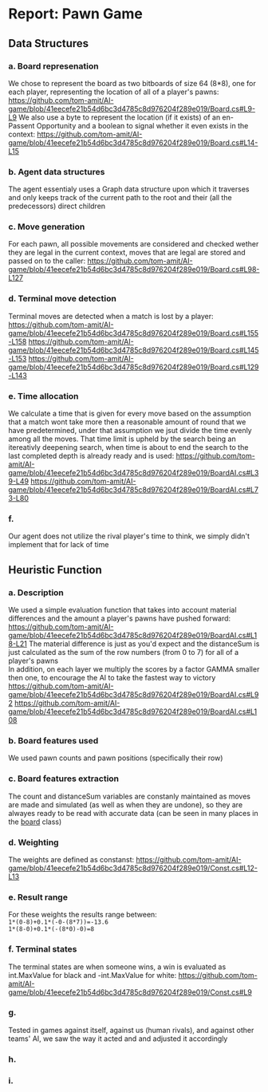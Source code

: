 # Report: Pawn Game
## Data Structures
### a. Board represenation
We chose to represent the board as two bitboards of size 64 (8*8), one for each player, representing the location of all of a player's pawns:  
https://github.com/tom-amit/AI-game/blob/41eecefe21b54d6bc3d4785c8d976204f289e019/Board.cs#L9-L9
We also use a byte to represent the location (if it exists) of an en-Passent Opportunity and a boolean to signal whether it even exists in the context:
https://github.com/tom-amit/AI-game/blob/41eecefe21b54d6bc3d4785c8d976204f289e019/Board.cs#L14-L15

### b. Agent data structures
The agent essentialy uses a Graph data structure upon which it traverses and only keeps track of the current path to the root and their (all the predecessors) direct children

### c. Move generation
For each pawn, all possible movements are considered and checked wether they are legal in the current context, moves that are legal are stored and passed on to the caller:
https://github.com/tom-amit/AI-game/blob/41eecefe21b54d6bc3d4785c8d976204f289e019/Board.cs#L98-L127

### d. Terminal move detection
Terminal moves are detected when a match is lost by a player: 
https://github.com/tom-amit/AI-game/blob/41eecefe21b54d6bc3d4785c8d976204f289e019/Board.cs#L155-L158
https://github.com/tom-amit/AI-game/blob/41eecefe21b54d6bc3d4785c8d976204f289e019/Board.cs#L145-L153
https://github.com/tom-amit/AI-game/blob/41eecefe21b54d6bc3d4785c8d976204f289e019/Board.cs#L129-L143

### e. Time allocation
We calculate a time that is given for every move based on the assumption that a match wont take more then a reasonable amount of round that we have predetermined, 
under that assumption we jsut divide the time evenly among all the moves.
That time limit is upheld by the search being an itereativly deepening search, when time is about to end the search to the last completed depth is already ready and is used:
https://github.com/tom-amit/AI-game/blob/41eecefe21b54d6bc3d4785c8d976204f289e019/BoardAI.cs#L39-L49
https://github.com/tom-amit/AI-game/blob/41eecefe21b54d6bc3d4785c8d976204f289e019/BoardAI.cs#L73-L80

### f.
Our agent does not utilize the rival player's time to think, we simply didn't implement that for lack of time

## Heuristic Function
### a. Description
We used a simple evaluation function that takes into account material differences and the amount a player's pawns have pushed forward:
https://github.com/tom-amit/AI-game/blob/41eecefe21b54d6bc3d4785c8d976204f289e019/BoardAI.cs#L18-L21
The material difference is just as you'd expect and the distanceSum is just calculated as the sum of the row numbers (from 0 to 7) for all of a player's pawns  
In addition, on each layer we multiply the scores by a factor GAMMA smaller then one, to encourage the AI to take the fastest way to victory
https://github.com/tom-amit/AI-game/blob/41eecefe21b54d6bc3d4785c8d976204f289e019/BoardAI.cs#L92
https://github.com/tom-amit/AI-game/blob/41eecefe21b54d6bc3d4785c8d976204f289e019/BoardAI.cs#L108

### b. Board features used
We used pawn counts and pawn positions (specifically their row)

### c. Board features extraction
The count and distanceSum variables are constanly maintained as moves are made and simulated (as well as when they are undone), 
so they are alwayes ready to be read with accurate data 
(can be seen in many places in the [board](https://github.com/tom-amit/AI-game/blob/41eecefe21b54d6bc3d4785c8d976204f289e019/Board.cs) class)

### d. Weighting
The weights are defined as constanst:
https://github.com/tom-amit/AI-game/blob/41eecefe21b54d6bc3d4785c8d976204f289e019/Const.cs#L12-L13

### e. Result range
For these weights the results range between:  
`1*(0-8)+0.1*(-0-(8*7))=-13.6`  
`1*(8-0)+0.1*(-(8*0)-0)=8`

### f. Terminal states
The terminal states are when someone wins, a win is evaluated as int.MaxValue for black and -int.MaxValue for white:
https://github.com/tom-amit/AI-game/blob/41eecefe21b54d6bc3d4785c8d976204f289e019/Const.cs#L9  

### g.
Tested in games against itself, against us (human rivals), and against other teams' AI, we saw the way it acted and and adjusted it accordingly

### h.


### i.


